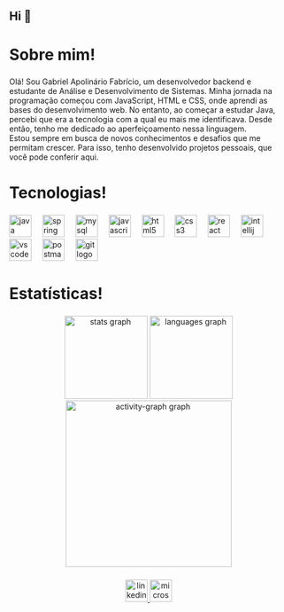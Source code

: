 ## Hi 👋

<h1 align="left">Sobre mim!</h1>

###

<p align="left">Olá! Sou Gabriel Apolinário Fabrício, um desenvolvedor backend e estudante de Análise e Desenvolvimento de Sistemas. Minha jornada na programação começou com JavaScript, HTML e CSS, onde aprendi as bases do desenvolvimento web. No entanto, ao começar a estudar Java, percebi que era a tecnologia com a qual eu mais me identificava. Desde então, tenho me dedicado ao aperfeiçoamento nessa linguagem.<br>Estou sempre em busca de novos conhecimentos e desafios que me permitam crescer. Para isso, tenho desenvolvido projetos pessoais, que você pode conferir aqui.</p>

###

<h1 align="left">Tecnologias!</h1>

###

<div align="left">
  <img src="https://cdn.jsdelivr.net/gh/devicons/devicon/icons/java/java-original.svg" height="40" alt="java logo"  />
  <img width="12" />
  <img src="https://cdn.jsdelivr.net/gh/devicons/devicon/icons/spring/spring-original.svg" height="40" alt="spring logo"  />
  <img width="12" />
  <img src="https://cdn.jsdelivr.net/gh/devicons/devicon/icons/mysql/mysql-original.svg" height="40" alt="mysql logo"  />
  <img width="12" />
  <img src="https://cdn.jsdelivr.net/gh/devicons/devicon/icons/javascript/javascript-original.svg" height="40" alt="javascript logo"  />
  <img width="12" />
  <img src="https://cdn.simpleicons.org/html5/E34F26" height="40" alt="html5 logo"  />
  <img width="12" />
  <img src="https://cdn.simpleicons.org/css3/1572B6" height="40" alt="css3 logo"  />
  <img width="12" />
  <img src="https://cdn.jsdelivr.net/gh/devicons/devicon/icons/react/react-original.svg" height="40" alt="react logo"  />
  <img width="12" />
  <img src="https://cdn.jsdelivr.net/gh/devicons/devicon/icons/intellij/intellij-original.svg" height="40" alt="intellij logo"  />
  <img width="12" />
  <img src="https://cdn.simpleicons.org/visualstudiocode/007ACC" height="40" alt="vscode logo"  />
  <img width="12" />
  <img src="https://cdn.simpleicons.org/postman/FF6C37" height="40" alt="postman logo"  />
  <img width="12" />
  <img src="https://cdn.simpleicons.org/git/F05032" height="40" alt="git logo"  />
</div>

###

<h1 align="left">Estatísticas!</h1>

###

<div align="center">
  <img src="https://github-readme-stats.vercel.app/api?username=GabrielApolinario08&hide_title=true&hide_rank=false&show_icons=true&include_all_commits=true&count_private=true&disable_animations=false&theme=gotham&locale=pt-br&hide_border=false&order=1&custom_title=Estat%C3%ADsticas%20do" height="150" alt="stats graph"  />
  <img src="https://github-readme-stats.vercel.app/api/top-langs?username=GabrielApolinario08&locale=pt-br&hide_title=true&layout=compact&card_width=320&langs_count=5&theme=gotham&hide_border=false&order=2" height="150" alt="languages graph"  />
  <img src="https://github-readme-activity-graph.vercel.app/graph?username=GabrielApolinario08&radius=16&theme=gotham&area=true&order=5&custom_title=Gr%C3%A1fico%20de%20Contribui%C3%A7%C3%B5es&hide_border=false&hide_title=true" height="300" alt="activity-graph graph"  />
</div>

###

<div align="center">
  <a href="www.linkedin.com/in/gabrielapolinariofabricio" target="_blank">
    <img src="https://img.shields.io/static/v1?message=LinkedIn&logo=linkedin&label=&color=0077B5&logoColor=white&labelColor=&style=for-the-badge" height="40" alt="linkedin logo"  />
  </a>
  <a href="gabriel.fabricio08@outlook.com" target="_blank">
    <img src="https://img.shields.io/static/v1?message=Outlook&logo=microsoft-outlook&label=&color=0078D4&logoColor=white&labelColor=&style=for-the-badge" height="40" alt="microsoft-outlook logo"  />
  </a>
</div>

###
